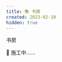 ```yaml
---
title: 📚 书房
created: 2023-02-10
hidden: true
---
```


<TitleWithEmoji emoji="📚" special>书房</TitleWithEmoji>

🚧 施工中……
